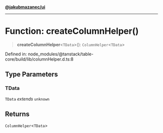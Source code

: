 [**@jakubmazanec/ui**](../README.md)

---

# Function: createColumnHelper()

> **createColumnHelper**\<`TData`\>(): `ColumnHelper`\<`TData`\>

Defined in: node_modules/@tanstack/table-core/build/lib/columnHelper.d.ts:8

## Type Parameters

### TData

`TData` _extends_ `unknown`

## Returns

`ColumnHelper`\<`TData`\>
